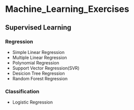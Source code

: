 # Machine_Learning_Exercises

## Supervised Learning
### Regression
* Simple Linear Regression
* Multiple Linear Regression
* Polynomial Regression
* Support Vector Regression(SVR)
* Desicion Tree Regression
* Random Forest Regression

### Classification
* Logistic Regression